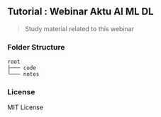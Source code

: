 ## Tutorial : Webinar Aktu AI ML DL

> Study material related to this webinar

### Folder Structure

```
root
├─── code
└─── notes
```

### License

MIT License